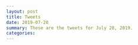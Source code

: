 ```yaml
---
layout: post
title: Tweets
date: 2019-07-28
summary: These are the tweets for July 28, 2019.
categories:
---
```


